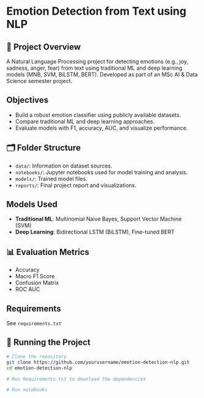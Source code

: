 # Emotion Detection from Text using NLP

## 📘 Project Overview
A Natural Language Processing project for detecting emotions (e.g., joy, sadness, anger, fear) from text using traditional ML and deep learning models (MNB, SVM, BiLSTM, BERT). Developed as part of an MSc AI & Data Science semester project.

## Objectives
- Build a robust emotion classifier using publicly available datasets.
- Compare traditional ML and deep learning approaches.
- Evaluate models with F1, accuracy, AUC, and visualize performance.

## 🗂️ Folder Structure
- `data/`: Information on dataset sources.
- `notebooks/`: Jupyter notebooks used for model training and analysis.
- `models/`: Trained model files.
- `reports/`: Final project report and visualizations.

## Models Used
- **Traditional ML**: Multinomial Naive Bayes, Support Vector Machine (SVM)
- **Deep Learning**: Bidirectional LSTM (BiLSTM), Fine-tuned BERT

## 📊 Evaluation Metrics
- Accuracy
- Macro F1 Score
- Confusion Matrix
- ROC AUC

## Requirements
See `requirements.txt`

## 🚀 Running the Project
```bash
# Clone the repository
git clone https://github.com/yourusername/emotion-detection-nlp.git
cd emotion-detection-nlp

# Run Requirements.txt to download the dependencies 

# Run notebooks 
